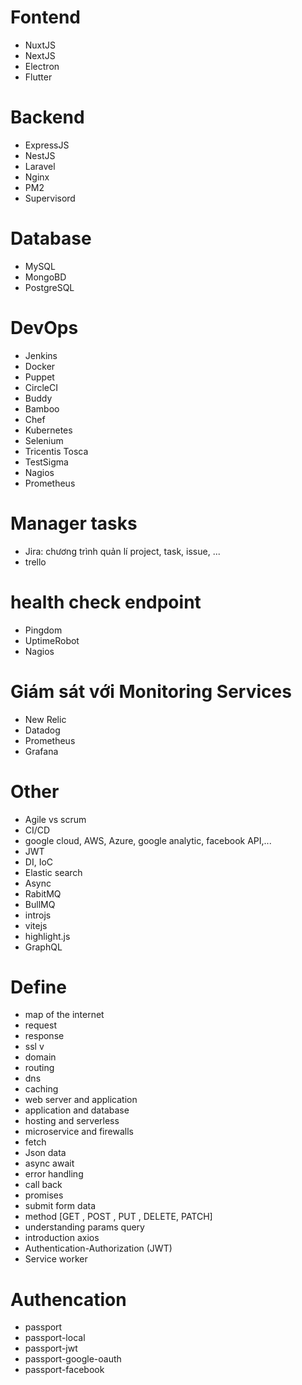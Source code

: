 # Fontend

- NuxtJS
- NextJS
- Electron
- Flutter

# Backend

- ExpressJS
- NestJS
- Laravel
- Nginx
- PM2
- Supervisord

# Database

- MySQL
- MongoBD
- PostgreSQL

# DevOps
- Jenkins
- Docker
- Puppet
- CircleCI
- Buddy
- Bamboo
- Chef
- Kubernetes
- Selenium
- Tricentis Tosca
- TestSigma
- Nagios
- Prometheus

# Manager tasks
- Jira: chương trình quản lí project, task, issue, ...
- trello

# health check endpoint
- Pingdom
- UptimeRobot
- Nagios

# Giám sát với Monitoring Services
- New Relic
- Datadog
- Prometheus
- Grafana

# Other

- Agile vs scrum
- CI/CD
- google cloud, AWS, Azure, google analytic, facebook API,...
- JWT
- DI, IoC
- Elastic search
- Async
- RabitMQ
- BullMQ
- introjs
- vitejs
- highlight.js
- GraphQL

# Define

- map of the internet
- request
- response
- ssl v
- domain
- routing
- dns
- caching
- web server and application
- application and database
- hosting and serverless
- microservice and firewalls
- fetch
- Json data
- async await
- error handling
- call back
- promises
- submit form data
- method [GET , POST , PUT , DELETE, PATCH]
- understanding params query
- introduction axios
- Authentication-Authorization (JWT)
- Service worker

# Authencation
- passport
- passport-local
- passport-jwt
- passport-google-oauth
- passport-facebook

